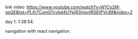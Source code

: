 link video :https://www.youtube.com/watch?v=W1Co2M-gsQE&list=PLIh7Cum07cvbd4UYpjR3mpnlRSEtPVc89&index=2

day 1:   1:38:54.
 
 navigation with react navigation.